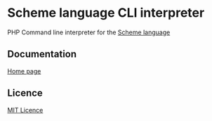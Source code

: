 # Scheme language CLI interpreter
PHP Command line interpreter for the [Scheme language](https://en.wikipedia.org/wiki/Scheme_(programming_language))

## Documentation
[Home page](https://github.com/l0th3r/scheme-cli/wiki)

## Licence
[MIT Licence](https://github.com/l0th3r/scheme-cli/blob/master/LICENSE)
